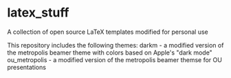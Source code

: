 # latex_stuff
A collection of open source LaTeX templates modified for personal use

This repository includes the following themes:
darkm - a modified version of the metropolis beamer theme with colors based on Apple's "dark mode"
ou_metropolis - a modified version of the metropolis beamer themse for OU presentations
